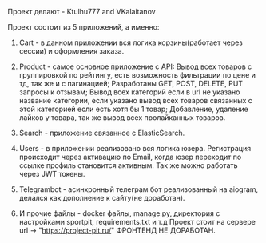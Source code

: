 Проект делают - Ktulhu777 and VKalaitanov

Проект состоит из 5 приложений, а именно:

1. Cart - в данном приложении вся логика корзины(работает через сессии) и оформления заказа.

2. Product - самое основное приложение с API:
Вывод всех товаров с группировкой по рейтингу, есть возможность фильтрации по цене и тд, так же и с пагинацией;
Разработаны GET, POST, DELETE, PUT запросы к отзывам;
Вывод всех категорий если в url не указано название категории, если указано вывод всех товаров связанных с этой категорией если есть хотя бы 1 товар;
Добавление, удаление лайков у товара, так же вывод всех пролайканных товаров.

3. Search - приложение связанное с ElasticSearch.

4. Users - в приложении реализовано вся логика юзера. Регистрация происходит через активацию по Email, когда юзер переходит по ссылке профиль становится активным. Так же можно работать через JWT токены.

5. Telegrambot - асинхронный телеграм бот реализованный на aiogram, делался как дополнение к сайту(не доработан).

6. И прочие файлы - docker файлы, manage.py, директория с настройками sportpit, requirements.txt и т.д
Проект стоит на сервере url -> "https://project-pit.ru/" ФРОНТЕНД НЕ ДОРАБОТАН.
